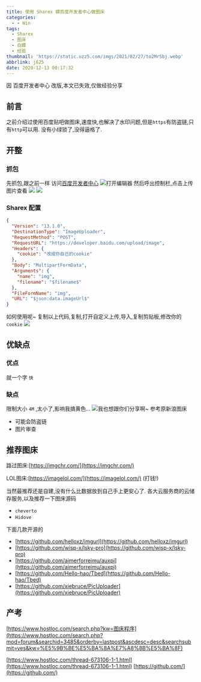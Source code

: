 ```yaml
---
title: 使用 Sharex 嫖百度开发者中心做图床
categories:
  - - Win
tags:
  - Sharex
  - 图床
  - 白嫖
  - 经验
thumbnail: 'https://static.uzz5.com/imgs/2021/02/27/to2MrSbj.webp'
abbrlink: j625
date: 2020-12-13 00:17:32
---
```

因 百度开发者中心 改版,本文已失效,仅做经验分享

## 前言

之前介绍过使用百度贴吧做图床,速度快,也解决了水印问题,但是`https`有防盗链,只有`http`可以用. 没有小绿锁了,没得逼格了.

## 开整

### 抓包

先抓包,跟之前一样 访问[百度开发者中心](https://developer.baidu.com/) ![打开编辑器](https://static.uzz5.com/imgs/2021/02/27/j8NhmIwB.webp "打开编辑器") 然后呼出控制栏,点击上传图片查看 ![](https://static.uzz5.com/imgs/2021/02/27/v11fQSw4.webp) ![](https://static.uzz5.com/imgs/2021/02/27/i3KA8Ibl.webp)

### Sharex 配置

```json
{
  "Version": "13.1.0",
  "DestinationType": "ImageUploader",
  "RequestMethod": "POST",
  "RequestURL": "https://developer.baidu.com/upload/image",
  "Headers": {
    "cookie": "改成你自己的cookie"
  },
  "Body": "MultipartFormData",
  "Arguments": {
    "name": "img",
    "filename": "$filename$"
  },
  "FileFormName": "img",
  "URL": "$json:data.imageUrl$"
}
```

如何使用呢~ 复制以上代码,复制,打开自定义上传,导入,复制剪贴板,修改你的`cookie` ![](https://static.uzz5.com/imgs/2021/02/27/hRuZ7yWI.webp)

## 优缺点

### 优点

就一个字 `快`

### 缺点

限制大小 `4M` ,太小了,影响我搞黄色... ![我也想跟你们分享啊~](https://static.uzz5.com/imgs/2021/02/27/JMuGWcPf.webp "我也想跟你们分享啊~") 参考原新浪图床

*   可能会防盗链
*   图片审查

## 推荐图床

路过图床:[https://imgchr.com/](https://imgchr.com/) 

LOL图床:[https://imagelol.com/](https://imagelol.com/) (打钱!) 

当然最推荐还是自建,没有什么比数据放到自己手上更安心了. 各大云服务商的云储存服务,以及推荐一下图床源码

*   `cheverto`
*   `Hidove`

下面几款开源的

 - [https://github.com/helloxz/imgurl](https://github.com/helloxz/imgurl) 
 - [https://github.com/wisp-x/lsky-pro](https://github.com/wisp-x/lsky-pro) 
 - [https://github.com/aimerforreimu/auxpi](https://github.com/aimerforreimu/auxpi) 
 - [https://github.com/Hello-hao/Tbed](https://github.com/Hello-hao/Tbed) 
 - [https://github.com/xiebruce/PicUploader](https://github.com/xiebruce/PicUploader)

## 产考

[https://www.hostloc.com/search.php?kw=图床程序](https://www.hostloc.com/search.php?mod=forum&searchid=3485&orderby=lastpost&ascdesc=desc&searchsubmit=yes&kw=%E5%9B%BE%E5%BA%8A%E7%A8%8B%E5%BA%8F) 

[https://www.hostloc.com/thread-673106-1-1.html](https://www.hostloc.com/thread-673106-1-1.html) [https://github.com/](https://github.com/)